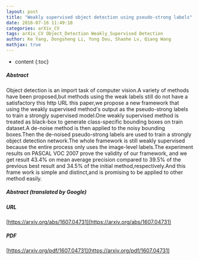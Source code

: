 ```yaml
---
layout: post
title: "Weakly supervised object detection using pseudo-strong labels"
date: 2016-07-16 11:49:18
categories: arXiv_CV
tags: arXiv_CV Object_Detection Weakly_Supervised Detection
author: Ke Yang, Dongsheng Li, Yong Dou, Shaohe Lv, Qiang Wang
mathjax: true
---
```


* content
{:toc}

##### Abstract
Object detection is an import task of computer vision.A variety of methods have been proposed,but methods using the weak labels still do not have a satisfactory this http URL this paper,we propose a new framework that using the weakly supervised method's output as the pseudo-strong labels to train a strongly supervised model.One weakly supervised method is treated as black-box to generate class-specific bounding boxes on train dataset.A de-noise method is then applied to the noisy bounding boxes.Then the de-noised pseudo-strong labels are used to train a strongly object detection network.The whole framework is still weakly supervised because the entire process only uses the image-level labels.The experiment results on PASCAL VOC 2007 prove the validity of our framework, and we get result 43.4% on mean average precision compared to 39.5% of the previous best result and 34.5% of the initial method,respectively.And this frame work is simple and distinct,and is promising to be applied to other method easily.

##### Abstract (translated by Google)


##### URL
[https://arxiv.org/abs/1607.04731](https://arxiv.org/abs/1607.04731)

##### PDF
[https://arxiv.org/pdf/1607.04731](https://arxiv.org/pdf/1607.04731)

